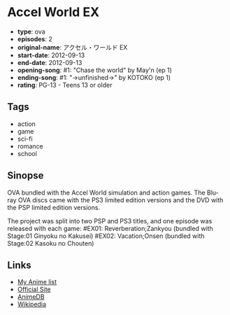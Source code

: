 # Accel World EX

-   **type**: ova
-   **episodes**: 2
-   **original-name**: アクセル・ワールド EX
-   **start-date**: 2012-09-13
-   **end-date**: 2012-09-13
-   **opening-song**: #1: "Chase the world" by May'n (ep 1)
-   **ending-song**: #1: "→unfinished→" by KOTOKO (ep 1)
-   **rating**: PG-13 - Teens 13 or older

## Tags

-   action
-   game
-   sci-fi
-   romance
-   school

## Sinopse

OVA bundled with the Accel World simulation and action games. The Blu-ray OVA discs came with the PS3 limited edition versions and the DVD with the PSP limited edition versions.

The project was split into two PSP and PS3 titles, and one episode was released with each game:
#EX01: Reverberation;Zankyou (bundled with Stage:01 Ginyoku no Kakusei)
#EX02: Vacation;Onsen (bundled with Stage:02 Kasoku no Chouten)

## Links

-   [My Anime list](https://myanimelist.net/anime/13939/Accel_World_EX)
-   [Official Site](http://accel-world-game.channel.or.jp/)
-   [AnimeDB](http://anidb.info/perl-bin/animedb.pl?show=anime&aid=9187)
-   [Wikipedia](http://en.wikipedia.org/wiki/Accel_World)
